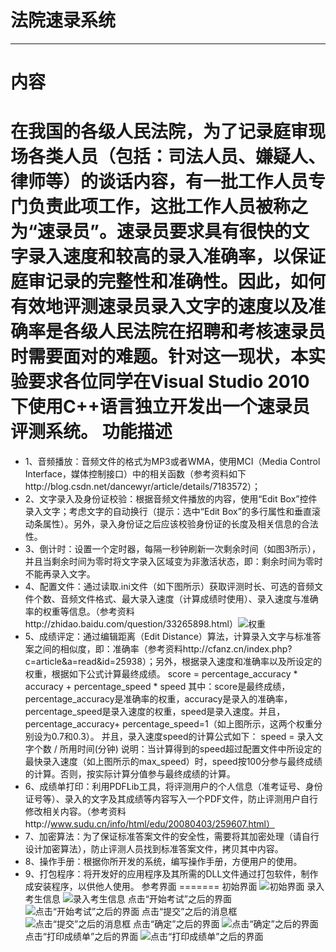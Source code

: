 # 法院速录系统
----
内容
===
在我国的各级人民法院，为了记录庭审现场各类人员（包括：司法人员、嫌疑人、律师等）的谈话内容，有一批工作人员专门负责此项工作，这批工作人员被称之为“速录员”。速录员要求具有很快的文字录入速度和较高的录入准确率，以保证庭审记录的完整性和准确性。因此，如何有效地评测速录员录入文字的速度以及准确率是各级人民法院在招聘和考核速录员时需要面对的难题。针对这一现状，本实验要求各位同学在Visual Studio 2010下使用C++语言独立开发出一个速录员评测系统。
功能描述
======

+ 1、音频播放：音频文件的格式为MP3或者WMA，使用MCI（Media Control Interface，媒体控制接口）中的相关函数（参考资料如下http://blog.csdn.net/dancewyr/article/details/7183572）；
+ 2、文字录入及身份证校验：根据音频文件播放的内容，使用“Edit Box”控件录入文字；考虑文字的自动换行（提示：选中“Edit Box”的多行属性和垂直滚动条属性）。另外，录入身份证之后应该校验身份证的长度及相关信息的合法性。
+ 3、倒计时：设置一个定时器，每隔一秒钟刷新一次剩余时间（如图3所示），并且当剩余时间为零时将文字录入区域变为非激活状态，即：剩余时间为零时不能再录入文字。
+ 4、配置文件：通过读取.ini文件（如下图所示）获取评测时长、可选的音频文件个数、音频文件格式、最大录入速度（计算成绩时使用）、录入速度与准确率的权重等信息。（参考资料http://zhidao.baidu.com/question/33265898.html）![权重](/img/over.png)
+ 5、成绩评定：通过编辑距离（Edit Distance）算法，计算录入文字与标准答案之间的相似度，即：准确率（参考资料http://cfanz.cn/index.php?c=article&a=read&id=25938）；另外，根据录入速度和准确率以及所设定的权重，根据如下公式计算最终成绩。
score = percentage_accuracy * accuracy + percentage_speed * speed
   其中：score是最终成绩，percentage_accuracy是准确率的权重，accuracy是录入的准确率，percentage_speed是录入速度的权重，speed是录入速度。并且，percentage_accuracy+ percentage_speed=1（如上图所示，这两个权重分别设为0.7和0.3）。
   并且，录入速度speed的计算公式如下：
speed = 录入文字个数 / 所用时间(分钟)
   说明：当计算得到的speed超过配置文件中所设定的最快录入速度（如上图所示的max_speed）时，speed按100分参与最终成绩的计算。否则，按实际计算分值参与最终成绩的计算。
+ 6、成绩单打印：利用PDFLib工具，将评测用户的个人信息（准考证号、身份证号等）、录入的文字及其成绩等内容写入一个PDF文件，防止评测用户自行修改相关内容。（参考资料http://www.sudu.cn/info/html/edu/20080403/259607.html）
+ 7、加密算法：为了保证标准答案文件的安全性，需要将其加密处理（请自行设计加密算法），防止评测人员找到标准答案文件，拷贝其中内容。
+ 8、操作手册：根据你所开发的系统，编写操作手册，方便用户的使用。
+ 9、打包程序：将开发好的应用程序及其所需的DLL文件通过打包软件，制作成安装程序，以供他人使用。
参考界面
=======
初始界面
![初始界面](/img/1.png)
录入考生信息
![录入考生信息](/img/2.png)
点击“开始考试”之后的界面
![点击“开始考试”之后的界面](/img/3.png)
点击“提交”之后的消息框
![点击“提交”之后的消息框](/img/4.png)
点击“确定”之后的界面
![点击“确定”之后的界面](/img/5.png)
点击“打印成绩单”之后的界面
![点击“打印成绩单”之后的界面](/img/6.png)